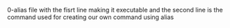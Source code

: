 0-alias file with the fisrt line making it executable and the second line is the command used for creating our own command using alias
